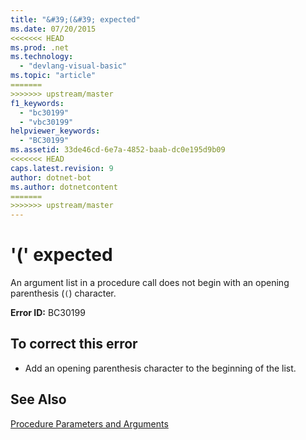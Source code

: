 ```yaml
---
title: "&#39;(&#39; expected"
ms.date: 07/20/2015
<<<<<<< HEAD
ms.prod: .net
ms.technology: 
  - "devlang-visual-basic"
ms.topic: "article"
=======
>>>>>>> upstream/master
f1_keywords: 
  - "bc30199"
  - "vbc30199"
helpviewer_keywords: 
  - "BC30199"
ms.assetid: 33de46cd-6e7a-4852-baab-dc0e195d9b09
<<<<<<< HEAD
caps.latest.revision: 9
author: dotnet-bot
ms.author: dotnetcontent
=======
>>>>>>> upstream/master
---
```

# &#39;(&#39; expected
An argument list in a procedure call does not begin with an opening parenthesis (`(`) character.  
  
 **Error ID:** BC30199  
  
## To correct this error  
  
-   Add an opening parenthesis character to the beginning of the list.  
  
## See Also  
 [Procedure Parameters and Arguments](../../visual-basic/programming-guide/language-features/procedures/procedure-parameters-and-arguments.md)
